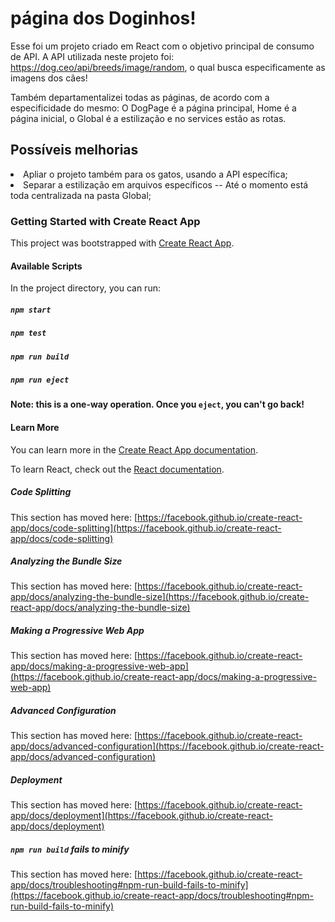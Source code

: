 # página dos Doginhos!
</hr>

Esse foi um projeto criado em React com o objetivo principal de consumo de API.
A API utilizada neste projeto foi: https://dog.ceo/api/breeds/image/random, o qual busca especificamente as imagens dos cães!

Também departamentalizei todas as páginas, de acordo com a especificidade do mesmo: O DogPage é a página principal, Home é a página inicial, o Global é a estilização e no services estão as rotas.

## Possíveis melhorias
</hr>

<li>Apliar o projeto também para os gatos, usando a API específica;</li>
<li>Separar a estilização em arquivos específicos -- Até o momento está toda centralizada na pasta Global;</li>

</hr>

### Getting Started with Create React App

This project was bootstrapped with [Create React App](https://github.com/facebook/create-react-app).

#### Available Scripts

In the project directory, you can run:

##### `npm start`

##### `npm test`

##### `npm run build`

##### `npm run eject`

**Note: this is a one-way operation. Once you `eject`, you can't go back!**

#### Learn More

You can learn more in the [Create React App documentation](https://facebook.github.io/create-react-app/docs/getting-started).

To learn React, check out the [React documentation](https://reactjs.org/).

##### Code Splitting

This section has moved here: [https://facebook.github.io/create-react-app/docs/code-splitting](https://facebook.github.io/create-react-app/docs/code-splitting)

##### Analyzing the Bundle Size

This section has moved here: [https://facebook.github.io/create-react-app/docs/analyzing-the-bundle-size](https://facebook.github.io/create-react-app/docs/analyzing-the-bundle-size)

##### Making a Progressive Web App

This section has moved here: [https://facebook.github.io/create-react-app/docs/making-a-progressive-web-app](https://facebook.github.io/create-react-app/docs/making-a-progressive-web-app)

##### Advanced Configuration

This section has moved here: [https://facebook.github.io/create-react-app/docs/advanced-configuration](https://facebook.github.io/create-react-app/docs/advanced-configuration)

##### Deployment

This section has moved here: [https://facebook.github.io/create-react-app/docs/deployment](https://facebook.github.io/create-react-app/docs/deployment)

##### `npm run build` fails to minify

This section has moved here: [https://facebook.github.io/create-react-app/docs/troubleshooting#npm-run-build-fails-to-minify](https://facebook.github.io/create-react-app/docs/troubleshooting#npm-run-build-fails-to-minify)
